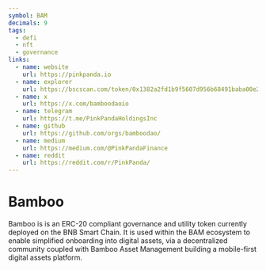 ```yaml
---
symbol: BAM
decimals: 9
tags:
  - defi
  - nft
  - governance
links:
  - name: website
    url: https://pinkpanda.io
  - name: explorer
    url: https://bscscan.com/token/0x1382a2fd1b9f5607d956b68491baba00e21be472
  - name: x
    url: https://x.com/bamboodaoio
  - name: telegram
    url: https://t.me/PinkPandaHoldingsInc
  - name: github
    url: https://github.com/orgs/bamboodao/
  - name: medium
    url: https://medium.com/@PinkPandaFinance
  - name: reddit
    url: https://reddit.com/r/PinkPanda/
---
```


# Bamboo

Bamboo is is an ERC-20 compliant governance and utility token currently deployed on the BNB Smart Chain. It is used within the BAM ecosystem to enable simplified onboarding into digital assets, via a decentralized community coupled with Bamboo Asset Management building a mobile-first digital assets platform.
